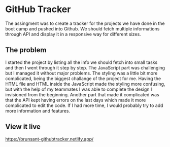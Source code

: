 # GitHub Tracker

The assingment was to create a tracker for the projects we have done in the boot camp and pushed into Github. We should fetch multiple informations through API and display it in a responsive way for different sizes.

## The problem

I started the project by listing all the info we should fetch into small tasks and then I went through it step by step. The JavaScript part was challenging but I managed it without major problems. The styling was a little bit more complicated, being the biggest challange of the project for me. Having the HTML file and HTML inside the JavaScript made the styling more confusing, but with the help of my teammates I was able to complete the design I invisioned from the beginning. Another part that made it complicated was that the API kept having errors on the last days which made it more complicated to edit the code. If I had more time, I would probably try to add more information and features.

## View it live

https://brunsant-githubtracker.netlify.app/
